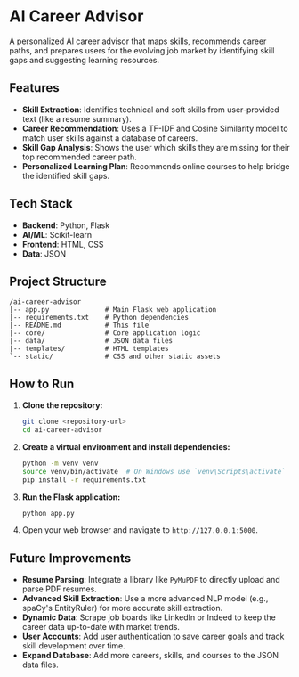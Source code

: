 # AI Career Advisor

A personalized AI career advisor that maps skills, recommends career paths, and prepares users for the evolving job market by identifying skill gaps and suggesting learning resources.

## Features

- **Skill Extraction**: Identifies technical and soft skills from user-provided text (like a resume summary).
- **Career Recommendation**: Uses a TF-IDF and Cosine Similarity model to match user skills against a database of careers.
- **Skill Gap Analysis**: Shows the user which skills they are missing for their top recommended career path.
- **Personalized Learning Plan**: Recommends online courses to help bridge the identified skill gaps.

## Tech Stack

- **Backend**: Python, Flask
- **AI/ML**: Scikit-learn
- **Frontend**: HTML, CSS
- **Data**: JSON

## Project Structure

```
/ai-career-advisor
|-- app.py              # Main Flask web application
|-- requirements.txt    # Python dependencies
|-- README.md           # This file
|-- core/               # Core application logic
|-- data/               # JSON data files
|-- templates/          # HTML templates
`-- static/             # CSS and other static assets
```

## How to Run

1.  **Clone the repository:**
    ```bash
    git clone <repository-url>
    cd ai-career-advisor
    ```

2.  **Create a virtual environment and install dependencies:**
    ```bash
    python -m venv venv
    source venv/bin/activate  # On Windows use `venv\Scripts\activate`
    pip install -r requirements.txt
    ```

3.  **Run the Flask application:**
    ```bash
    python app.py
    ```

4.  Open your web browser and navigate to `http://127.0.0.1:5000`.

## Future Improvements

- **Resume Parsing**: Integrate a library like `PyMuPDF` to directly upload and parse PDF resumes.
- **Advanced Skill Extraction**: Use a more advanced NLP model (e.g., spaCy's EntityRuler) for more accurate skill extraction.
- **Dynamic Data**: Scrape job boards like LinkedIn or Indeed to keep the career data up-to-date with market trends.
- **User Accounts**: Add user authentication to save career goals and track skill development over time.
- **Expand Database**: Add more careers, skills, and courses to the JSON data files.